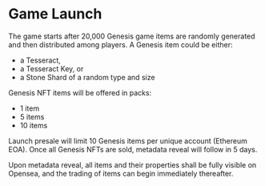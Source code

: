 # Game Launch

The game starts after 20,000 Genesis game items are randomly generated and then distributed among players. A Genesis item could be either:

* a Tesseract,
* a Tesseract Key, or
* a Stone Shard of a random type and size

Genesis NFT items will be offered in packs:&#x20;

* 1 item&#x20;
* 5 items&#x20;
* 10 items&#x20;

Launch presale will limit 10 Genesis items per unique account (Ethereum EOA). Once all Genesis NFTs are sold, metadata reveal will follow in 5 days.&#x20;

Upon metadata reveal, all items and their properties shall be fully visible on Opensea, and the trading of items can begin immediately thereafter.
